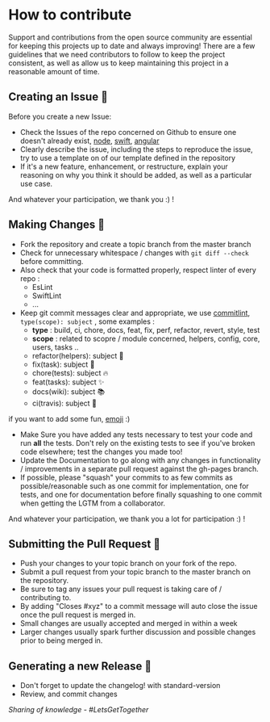 # How to contribute

Support and contributions from the open source community are essential for keeping
this projects up to date and always improving! There are a few guidelines that we need
contributors to follow to keep the project consistent, as well as allow us to keep
maintaining this project in a reasonable amount of time.

## Creating an Issue :bookmark:

Before you create a new Issue:

* Check the Issues of the repo concerned on Github to ensure one doesn't already exist, [node](https://github.com/weareopensource/Node/issues), [swift](https://github.com/weareopensource/Swift/issues), [angular](https://github.com/weareopensource/Angular/issues)
* Clearly describe the issue, including the steps to reproduce the issue, try to use a template on of our template defined in the repository
* If it's a new feature, enhancement, or restructure, explain your reasoning on why you think it should be added, as well as a particular use case.

And whatever your participation, we thank you :) !

## Making Changes :pencil:

* Fork the repository and create a topic branch from the master branch
* Check for unnecessary whitespace / changes with `git diff --check` before committing.
* Also check that your code is formatted properly, respect linter of every repo : 
	- EsLint
	- SwiftLint
	- ...
* Keep git commit messages clear and appropriate, we use [commitlint](https://github.com/conventional-changelog/commitlint), `type(scope): subject` , some examples : 
	- **type** : build, ci, chore, docs, feat, fix, perf, refactor, revert, style, test
	- **scope** : related to scopre / module concerned, helpers, config, core, users, tasks ..
	- refactor(helpers): subject :hammer: 
	- fix(task): subject :bug:
	- chore(tests): subject :fire:
	- feat(tasks): subject :sparkles:
	- docs(wiki): subject :books:
	- ci(travis): subject :construction_worker:


if you want to add some fun, [emoji](https://gitmoji.carloscuesta.me) :) 

* Make Sure you have added any tests necessary to test your code and run **all** the tests. Don't rely on the existing tests to see if you've broken code elsewhere; test the changes you made too!
* Update the Documentation to go along with any changes in functionality / improvements in a separate pull request against the gh-pages branch.
* If possible, please "squash" your commits to as few commits as possible/reasonable such as one commit for implementation, one for tests, and one for documentation before finally squashing to one commit when getting the LGTM from a collaborator.

And whatever your participation, we thank you a lot for participation :) !


## Submitting the Pull Request :racehorse:

* Push your changes to your topic branch on your fork of the repo.
* Submit a pull request from your topic branch to the master branch on the repository.
* Be sure to tag any issues your pull request is taking care of / contributing to.
* By adding "Closes #xyz" to a commit message will auto close the issue once the pull request is merged in.
* Small changes are usually accepted and merged in within a week 
* Larger changes usually spark further discussion and possible changes prior to being merged in.

## Generating a new Release :rocket:

* Don't forget to update the changelog! with standard-version
* Review, and commit changes

*Sharing of knowledge - #LetsGetTogether*
